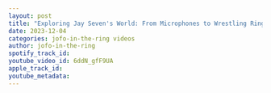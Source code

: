 ```yaml
---
layout: post
title: "Exploring Jay Seven's World: From Microphones to Wrestling Rings\""
date: 2023-12-04
categories: jofo-in-the-ring videos
author: jofo-in-the-ring
spotify_track_id: 
youtube_video_id: 6ddN_gfF9UA
apple_track_id: 
youtube_metadata: 
---
```


